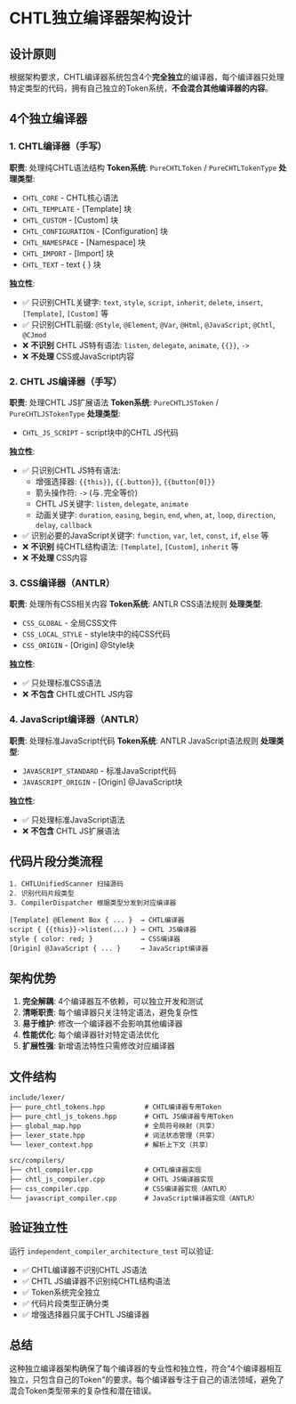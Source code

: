 # CHTL独立编译器架构设计

## 设计原则

根据架构要求，CHTL编译器系统包含4个**完全独立**的编译器，每个编译器只处理特定类型的代码，拥有自己独立的Token系统，**不会混合其他编译器的内容**。

## 4个独立编译器

### 1. CHTL编译器（手写）
**职责**: 处理纯CHTL语法结构
**Token系统**: `PureCHTLToken` / `PureCHTLTokenType`
**处理类型**:
- `CHTL_CORE` - CHTL核心语法
- `CHTL_TEMPLATE` - [Template] 块
- `CHTL_CUSTOM` - [Custom] 块
- `CHTL_CONFIGURATION` - [Configuration] 块
- `CHTL_NAMESPACE` - [Namespace] 块
- `CHTL_IMPORT` - [Import] 块
- `CHTL_TEXT` - text { } 块

**独立性**:
- ✅ 只识别CHTL关键字: `text`, `style`, `script`, `inherit`, `delete`, `insert`, `[Template]`, `[Custom]` 等
- ✅ 只识别CHTL前缀: `@Style`, `@Element`, `@Var`, `@Html`, `@JavaScript`, `@Chtl`, `@CJmod`
- ❌ **不识别** CHTL JS特有语法: `listen`, `delegate`, `animate`, `{{}}`, `->`
- ❌ **不处理** CSS或JavaScript内容

### 2. CHTL JS编译器（手写）
**职责**: 处理CHTL JS扩展语法
**Token系统**: `PureCHTLJSToken` / `PureCHTLJSTokenType`
**处理类型**:
- `CHTL_JS_SCRIPT` - script块中的CHTL JS代码

**独立性**:
- ✅ 只识别CHTL JS特有语法:
  - 增强选择器: `{{this}}`, `{{.button}}`, `{{button[0]}}`
  - 箭头操作符: `->` (与`.`完全等价)
  - CHTL JS关键字: `listen`, `delegate`, `animate`
  - 动画关键字: `duration`, `easing`, `begin`, `end`, `when`, `at`, `loop`, `direction`, `delay`, `callback`
- ✅ 识别必要的JavaScript关键字: `function`, `var`, `let`, `const`, `if`, `else` 等
- ❌ **不识别** 纯CHTL结构语法: `[Template]`, `[Custom]`, `inherit` 等
- ❌ **不处理** CSS内容

### 3. CSS编译器（ANTLR）
**职责**: 处理所有CSS相关内容
**Token系统**: ANTLR CSS语法规则
**处理类型**:
- `CSS_GLOBAL` - 全局CSS文件
- `CSS_LOCAL_STYLE` - style块中的纯CSS代码
- `CSS_ORIGIN` - [Origin] @Style块

**独立性**:
- ✅ 只处理标准CSS语法
- ❌ **不包含** CHTL或CHTL JS内容

### 4. JavaScript编译器（ANTLR）
**职责**: 处理标准JavaScript代码
**Token系统**: ANTLR JavaScript语法规则
**处理类型**:
- `JAVASCRIPT_STANDARD` - 标准JavaScript代码
- `JAVASCRIPT_ORIGIN` - [Origin] @JavaScript块

**独立性**:
- ✅ 只处理标准JavaScript语法
- ❌ **不包含** CHTL JS扩展语法

## 代码片段分类流程

```
1. CHTLUnifiedScanner 扫描源码
2. 识别代码片段类型
3. CompilerDispatcher 根据类型分发到对应编译器

[Template] @Element Box { ... }  → CHTL编译器
script { {{this}}->listen(...) } → CHTL JS编译器  
style { color: red; }            → CSS编译器
[Origin] @JavaScript { ... }     → JavaScript编译器
```

## 架构优势

1. **完全解耦**: 4个编译器互不依赖，可以独立开发和测试
2. **清晰职责**: 每个编译器只关注特定语法，避免复杂性
3. **易于维护**: 修改一个编译器不会影响其他编译器
4. **性能优化**: 每个编译器针对特定语法优化
5. **扩展性强**: 新增语法特性只需修改对应编译器

## 文件结构

```
include/lexer/
├── pure_chtl_tokens.hpp          # CHTL编译器专用Token
├── pure_chtl_js_tokens.hpp       # CHTL JS编译器专用Token
├── global_map.hpp                # 全局符号映射（共享）
├── lexer_state.hpp               # 词法状态管理（共享）
└── lexer_context.hpp             # 解析上下文（共享）

src/compilers/
├── chtl_compiler.cpp             # CHTL编译器实现
├── chtl_js_compiler.cpp          # CHTL JS编译器实现  
├── css_compiler.cpp              # CSS编译器实现（ANTLR）
└── javascript_compiler.cpp       # JavaScript编译器实现（ANTLR）
```

## 验证独立性

运行 `independent_compiler_architecture_test` 可以验证:
- ✅ CHTL编译器不识别CHTL JS语法
- ✅ CHTL JS编译器不识别纯CHTL结构语法  
- ✅ Token系统完全独立
- ✅ 代码片段类型正确分类
- ✅ 增强选择器只属于CHTL JS编译器

## 总结

这种独立编译器架构确保了每个编译器的专业性和独立性，符合"4个编译器相互独立，只包含自己的Token"的要求。每个编译器专注于自己的语法领域，避免了混合Token类型带来的复杂性和潜在错误。